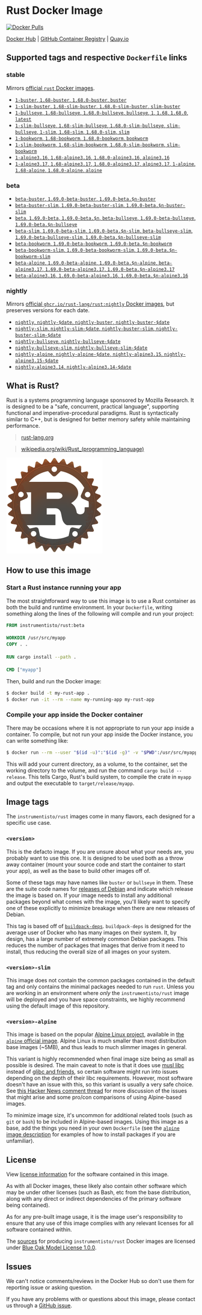 Rust Docker Image
=================

[![Docker Pulls](https://img.shields.io/docker/pulls/instrumentisto/rust.svg)](https://hub.docker.com/r/instrumentisto/rust)

[Docker Hub](https://hub.docker.com/r/instrumentisto/rust)
| [GitHub Container Registry](https://github.com/orgs/instrumentisto/packages/container/package/rust)
| [Quay.io](https://quay.io/repository/instrumentisto/rust)




## Supported tags and respective `Dockerfile` links


### stable

Mirrors [official `rust` Docker images][1].

- [`1-buster`, `1.68-buster`, `1.68.0-buster`, `buster`][301]
- [`1-slim-buster`, `1.68-slim-buster`, `1.68.0-slim-buster`, `slim-buster`][302]
- [`1-bullseye`, `1.68-bullseye`, `1.68.0-bullseye`, `bullseye`, `1`, `1.68`, `1.68.0`, `latest`][303]
- [`1-slim-bullseye`, `1.68-slim-bullseye`, `1.68.0-slim-bullseye`, `slim-bullseye`, `1-slim`, `1.68-slim`, `1.68.0-slim`, `slim`][304]
- [`1-bookworm`, `1.68-bookworm`, `1.68.0-bookworm`, `bookworm`][305]
- [`1-slim-bookworm`, `1.68-slim-bookworm`, `1.68.0-slim-bookworm`, `slim-bookworm`][306]
- [`1-alpine3.16`, `1.68-alpine3.16`, `1.68.0-alpine3.16`, `alpine3.16`][307]
- [`1-alpine3.17`, `1.68-alpine3.17`, `1.68.0-alpine3.17`, `alpine3.17`, `1-alpine`, `1.68-alpine`, `1.68.0-alpine`, `alpine`][308]


### beta

- [`beta-buster`, `1.69.0-beta-buster`, `1.69.0-beta.$n-buster`][201]
- [`beta-buster-slim`, `1.69.0-beta-buster-slim`, `1.69.0-beta.$n-buster-slim`][202]
- [`beta`, `1.69.0-beta`, `1.69.0-beta.$n`, `beta-bullseye`, `1.69.0-beta-bullseye`, `1.69.0-beta.$n-bullseye`][203]
- [`beta-slim`, `1.69.0-beta-slim`, `1.69.0-beta.$n-slim`, `beta-bullseye-slim`, `1.69.0-beta-bullseye-slim`, `1.69.0-beta.$n-bullseye-slim`][204]
- [`beta-bookworm`, `1.69.0-beta-bookworm`, `1.69.0-beta.$n-bookworm`][205]
- [`beta-bookworm-slim`, `1.69.0-beta-bookworm-slim`, `1.69.0-beta.$n-bookworm-slim`][206]
- [`beta-alpine`, `1.69.0-beta-alpine`, `1.69.0-beta.$n-alpine`, `beta-alpine3.17`, `1.69.0-beta-alpine3.17`, `1.69.0-beta.$n-alpine3.17`][207]
- [`beta-alpine3.16`, `1.69.0-beta-alpine3.16`, `1.69.0-beta.$n-alpine3.16`][208]


### nightly

Mirrors [official `ghcr.io/rust-lang/rust:nightly` Docker images][2], but preserves versions for each date.

- [`nightly`, `nightly-$date`, `nightly-buster`, `nightly-buster-$date`][101]
- [`nightly-slim`, `nightly-slim-$date`, `nightly-buster-slim`, `nightly-buster-slim-$date`][101]
- [`nightly-bullseye`, `nightly-bullseye-$date`][102]
- [`nightly-bullseye-slim`, `nightly-bullseye-slim-$date`][102]
- [`nightly-alpine`, `nightly-alpine-$date`, `nightly-alpine3.15`, `nightly-alpine3.15-$date`][103]
- [`nightly-alpine3.14`, `nightly-alpine3.14-$date`][103]




## What is Rust?

Rust is a systems programming language sponsored by Mozilla Research. It is designed to be a "safe, concurrent, practical language", supporting functional and imperative-procedural paradigms. Rust is syntactically similar to C++, but is designed for better memory safety while maintaining performance.

> [rust-lang.org](https://rust-lang.org)

> [wikipedia.org/wiki/Rust_(programming_language)](https://wikipedia.org/wiki/Rust_(programming_language))

![Rust Logo](https://raw.githubusercontent.com/docker-library/docs/a11c341c57de07fbccfed7b21ea92d4bc40130a2/rust/logo.png)




## How to use this image


### Start a Rust instance running your app

The most straightforward way to use this image is to use a Rust container as both the build and runtime environment. In your `Dockerfile`, writing something along the lines of the following will compile and run your project:

```Dockerfile
FROM instrumentisto/rust:beta

WORKDIR /usr/src/myapp
COPY . .

RUN cargo install --path .

CMD ["myapp"]
```

Then, build and run the Docker image:

```bash
$ docker build -t my-rust-app .
$ docker run -it --rm --name my-running-app my-rust-app
```


### Compile your app inside the Docker container

There may be occasions where it is not appropriate to run your app inside a container. To compile, but not run your app inside the Docker instance, you can write something like:

```bash
$ docker run --rm --user "$(id -u)":"$(id -g)" -v "$PWD":/usr/src/myapp -w /usr/src/myapp instrumentisto/rust:beta cargo build --release
```

This will add your current directory, as a volume, to the container, set the working directory to the volume, and run the command `cargo build --release`. This tells Cargo, Rust's build system, to compile the crate in `myapp` and output the executable to `target/release/myapp`.




## Image tags

The `instrumentisto/rust` images come in many flavors, each designed for a specific use case.


### `<version>`

This is the defacto image. If you are unsure about what your needs are, you probably want to use this one. It is designed to be used both as a throw away container (mount your source code and start the container to start your app), as well as the base to build other images off of.

Some of these tags may have names like `buster` or `bullseye` in them. These are the suite code names for [releases of Debian][11] and indicate which release the image is based on. If your image needs to install any additional packages beyond what comes with the image, you'll likely want to specify one of these explicitly to minimize breakage when there are new releases of Debian.

This tag is based off of [`buildpack-deps`][12]. `buildpack-deps` is designed for the average user of Docker who has many images on their system. It, by design, has a large number of extremely common Debian packages. This reduces the number of packages that images that derive from it need to install, thus reducing the overall size of all images on your system.


### `<version>-slim`

This image does not contain the common packages contained in the default tag and only contains the minimal packages needed to run `rust`. Unless you are working in an environment where _only_ the `instrumentisto/rust` image will be deployed and you have space constraints, we highly recommend using the default image of this repository.


### `<version>-alpine`

This image is based on the popular [Alpine Linux project][21], available in [the `alpine` official image][22]. Alpine Linux is much smaller than most distribution base images (~5MB), and thus leads to much slimmer images in general.

This variant is highly recommended when final image size being as small as possible is desired. The main caveat to note is that it does use [musl libc][23] instead of [glibc and friends][24], so certain software might run into issues depending on the depth of their libc requirements. However, most software doesn't have an issue with this, so this variant is usually a very safe choice. See [this Hacker News comment thread][25] for more discussion of the issues that might arise and some pro/con comparisons of using Alpine-based images.

To minimize image size, it's uncommon for additional related tools (such as `git` or `bash`) to be included in Alpine-based images. Using this image as a base, add the things you need in your own `Dockerfile` (see the [`alpine` image description][22] for examples of how to install packages if you are unfamiliar).




## License

View [license information][3] for the software contained in this image.

As with all Docker images, these likely also contain other software which may be under other licenses (such as Bash, etc from the base distribution, along with any direct or indirect dependencies of the primary software being contained).

As for any pre-built image usage, it is the image user's responsibility to ensure that any use of this image complies with any relevant licenses for all software contained within.

The [sources][31] for producing `instrumentisto/rust` Docker images are licensed under [Blue Oak Model License 1.0.0][32].




## Issues

We can't notice comments/reviews in the Docker Hub so don't use them for reporting issue or asking question.

If you have any problems with or questions about this image, please contact us through a [GitHub issue][33].





[1]: https://hub.docker.com/_/rust
[2]: https://github.com/rust-lang/docker-rust-nightly/pkgs/container/rust
[3]: https://www.rust-lang.org/en-US/legal.html

[11]: https://wiki.debian.org/DebianReleases
[12]: https://hub.docker.com/_/buildpack-deps

[21]: http://alpinelinux.org
[22]: https://hub.docker.com/_/alpine
[23]: http://www.musl-libc.org
[24]: http://www.etalabs.net/compare_libcs.html
[25]: https://news.ycombinator.com/item?id=10782897

[31]: https://github.com/instrumentisto/rust-docker-image
[32]: https://github.com/instrumentisto/rust-docker-image/blob/main/LICENSE.md
[33]: https://github.com/instrumentisto/rust-docker-image/issues

[101]: https://github.com/rust-lang/docker-rust-nightly/blob/master/buster/Dockerfile
[102]: https://github.com/rust-lang/docker-rust-nightly/blob/master/bullseye/Dockerfile
[103]: https://github.com/rust-lang/docker-rust-nightly/blob/master/alpine/Dockerfile

[201]: https://github.com/instrumentisto/rust-docker-image/blob/main/beta/buster/Dockerfile
[202]: https://github.com/instrumentisto/rust-docker-image/blob/main/beta/buster-slim/Dockerfile
[203]: https://github.com/instrumentisto/rust-docker-image/blob/main/beta/bullseye/Dockerfile
[204]: https://github.com/instrumentisto/rust-docker-image/blob/main/beta/bullseye-slim/Dockerfile
[205]: https://github.com/instrumentisto/rust-docker-image/blob/main/beta/bookworm/Dockerfile
[206]: https://github.com/instrumentisto/rust-docker-image/blob/main/beta/bookworm-slim/Dockerfile
[207]: https://github.com/instrumentisto/rust-docker-image/blob/main/beta/alpine3.17/Dockerfile
[208]: https://github.com/instrumentisto/rust-docker-image/blob/main/beta/alpine3.16/Dockerfile

[301]: https://github.com/rust-lang/docker-rust/blob/master/1.68.0/buster/Dockerfile
[302]: https://github.com/rust-lang/docker-rust/blob/master/1.68.0/buster/slim/Dockerfile
[303]: https://github.com/rust-lang/docker-rust/blob/master/1.68.0/bullseye/Dockerfile
[304]: https://github.com/rust-lang/docker-rust/blob/master/1.68.0/bullseye/slim/Dockerfile
[305]: https://github.com/rust-lang/docker-rust/blob/master/1.68.0/bookworm/Dockerfile
[306]: https://github.com/rust-lang/docker-rust/blob/master/1.68.0/bookworm/slim/Dockerfile
[307]: https://github.com/rust-lang/docker-rust/blob/master/1.68.0/alpine3.16/Dockerfile
[308]: https://github.com/rust-lang/docker-rust/blob/master/1.68.0/alpine3.17/Dockerfile
